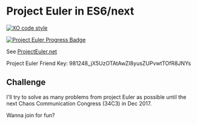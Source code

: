 # Project Euler in ES6/next
[![XO code style](https://img.shields.io/badge/code_style-XO-5ed9c7.svg)](https://github.com/sindresorhus/xo)

[![Project Euler Progress Badge](https://projecteuler.net//profile/vanita5.png)](https://projecteuler.net/progress=vanita5)

See [ProjectEuler.net](https://projecteuler.net/)



Project Euler Friend Key: 981248_jX5UzOTAtAwZI8yusZUPvwtTOfR8JNYs

## Challenge

I'll try to solve as many problems from project Euler as possible until the next Chaos Communication Congress (34C3) in Dec 2017.

Wanna join for fun?
